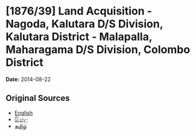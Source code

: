 # [1876/39] Land Acquisition - Nagoda, Kalutara D/S Division, Kalutara District - Malapalla, Maharagama D/S Division, Colombo District

**Date:** 2014-08-22

## Original Sources

- [English](https://documents.gov.lk/view/extra-gazettes/2014/8/1876-39_E.pdf)
- [සිංහල](https://documents.gov.lk/view/extra-gazettes/2014/8/1876-39_S.pdf)
- [தமிழ்](https://documents.gov.lk/view/extra-gazettes/2014/8/1876-39_T.pdf)
